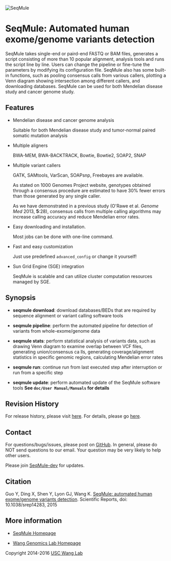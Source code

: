 ![SeqMule](doc/img/seqmule.png)
# SeqMule: Automated human exome/genome variants detection

SeqMule takes single-end or paird-end FASTQ or BAM files, generates a script consisting of more than 10 popular alignment, analysis tools and runs the script line by line. Users can change the pipeline or fine-tune the parameters by modifying its configuration file. SeqMule also has some built-in functions, such as pooling consensus calls from various callers, plotting a Venn diagram showing intersection among different callers, and downloading databases. SeqMule can be used for both Mendelian disease study and cancer genome study.

## Features

* Mendelian disease and cancer genome analysis
  
   Suitable for both Mendelian disease study and tumor-normal paired somatic mutation analysis

* Multiple aligners

   BWA-MEM, BWA-BACKTRACK, Bowtie, Bowtie2, SOAP2, SNAP

* Multiple variant callers

   GATK, SAMtools, VarScan, SOAPsnp, Freebayes are available.

   As stated on 1000 Genomes Project website, genotypes obtained through a consensus procedure are estimated to have 30% fewer errors than those generated by any single caller. 

   As we have demonstrated in a previous study (O'Rawe et al. *Genome Med* 2013, **5**:28), consensus calls from multiple calling algorithms may increase calling accuracy and reduce Mendelian error rates.

* Easy downloading and installation.

   Most jobs can be done with one-line command.

* Fast and easy customization

   Just use predefined `advanced_config` or change it yourself!

* Sun Grid Engine (SGE) integration

   SeqMule is scalable and can utilize cluster computation resources managed by SGE.


## Synopsis

* **seqmule download**: download databases/BEDs that are required by sequence alignment or variant calling software tools

* **seqmule pipeline**: perform the automated pipeline for detection of variants from whole-exome/genome data

* **seqmule stats**: perform statistical analysis of variants data, such as drawing Venn diagram to examine overlap between VCF files, generating union/consensus ca
lls, generating coverage/alignment statistics in specific genomic regions, calculating Mendelian error rates

* **seqmule run**: continue run from last executed step after interruption or run from a specific step

* **seqmule update**: perform automated update of the SeqMule software tools
**See `doc/User Manual/Manuals` for details**


## Revision History

For release history, please visit [here](https://github.com/WGLab/SeqMule/releases). For details, please go [here](https://github.com/WangGenomicsLab/SeqMule/commits/master).

## Contact

For questions/bugs/issues, please post on [GitHub](https://github.com/WGLab/SeqMule/issues). In general, please do NOT send questions to our email. Your question may be very likely to help other users.

Please join [SeqMule-dev](https://groups.google.com/forum/#!forum/seqmule-dev) for updates.

## Citation

Guo Y, Ding X, Shen Y, Lyon GJ, Wang K. [SeqMule: automated human exome/genome variants detection](http://www.nature.com/articles/srep14283). Scientific Reports, doi: 10.1038/srep14283, 2015

## More information

* [SeqMule Homepage](http://seqmule.openbioinformatics.org)

* [Wang Genomics Lab Homepage](http://wglab.org)



Copyright 2014-2016 [USC Wang Lab](http://wglab.org)
